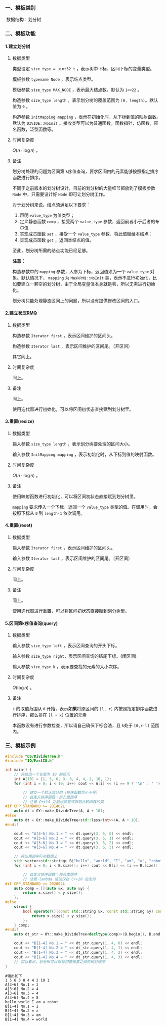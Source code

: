 ### 一、模板类别

​	数据结构：划分树

### 二、模板功能

#### 1.建立划分树

1. 数据类型

   类型设定 `size_type = uint32_t` ，表示树中下标、区间下标的变量类型。

   模板参数 `typename Node` ，表示结点类型。

   模板参数 `size_type MAX_NODE` ，表示最大结点数，默认为 `1<<22` 。

   构造参数 `size_type length` ，表示划分树的覆盖范围为 `[0, length)`。默认值为 `0` 。

   构造参数 `InitMapping mapping` ，表示在初始化时，从下标到值的映射函数。默认为 `DIVIDE::NoInit` 。接收类型可以为普通函数，函数指针，仿函数，匿名函数，泛型函数等。

2. 时间复杂度

   $O(n\cdot \log n)$ 。

3. 备注

   划分树处理的问题为区间第 `k​` 序值查询，要求区间内的元素能够按照指定排序函数进行排序。

   不同于之前版本的划分树设计，目前的划分树的大量细节都放到了模板参数 `Node` 中，只需要设计好 `Node` 即可让划分树工作。

   对于划分树来说，结点须满足以下要求：

   1. 声明 `value_type` 为值类型；
   2. 定义静态函数 `comp` ，接受两个 `value_type` 参数，返回前者小于后者的布尔值
   3. 实现成员函数 `set` ，接受一个 `value_type` 参数，将此值赋给本结点；
   4. 实现成员函数 `get` ，返回本结点的值。

   至此，划分树所需的结点功能已经足够。

   **注意：**

   构造参数中的 `mapping` 参数，入参为下标，返回值须为一个 `value_type` 对象。默认情况下， `mapping` 为 `MaskRMQ::NoInit` 类，表示不进行初始化，比如要建立一颗空的划分树，由于全局变量值本身就是零，所以无需进行初始化。

   划分树只能处理静态区间上的问题，所以没有提供修改区间的入口。

#### 2.建立状压RMQ

1. 数据类型

   构造参数 `Iterator first` ，表示区间维护的区间头。

   构造参数 `Iterator last` ，表示区间维护的区间尾。（开区间）

   其它同上。

2. 时间复杂度

   同上。

3. 备注

   同上。

   使用迭代器进行初始化，可以将区间初状态直接赋到划分树里。

#### 3.重置(resize)

1. 数据类型

   输入参数 `size_type length` ，表示划分树要处理的区间大小。

   输入参数 `InitMapping mapping` ，表示初始化时，从下标到值的映射函数。

2. 时间复杂度

   $O(n\cdot \log n)$ 。

3. 备注

   使用映射函数进行初始化，可以将区间初状态直接赋到划分树里。

    `mapping` 要求传入一个下标，返回一个 `value_type` 类型的值。在调用时，会按照下标从 `0` 到 `length-1` 依次调用。

#### 4.重置(reset)

1. 数据类型

   输入参数 `Iterator first` ，表示区间维护的区间头。

   输入参数 `Iterator last` ，表示区间维护的区间尾。（开区间）

2. 时间复杂度

   同上。

3. 备注

   同上。

   使用迭代器进行重置，可以将区间初状态直接赋到划分树里。

#### 5.区间第k序值查询(query)

1. 数据类型

   输入参数 `size_type left​` ，表示区间查询的开头下标。

   输入参数 `size_type right​`，表示区间查询的结尾下标。(闭区间)

   输入参数 `size_type k` ，表示要查找的元素的大小次序。

2. 时间复杂度

   $O(\log n)$ 。

3. 备注

    `k` 的取值范围从 `0` 开始，表示**如果**将原区间的 `[l, r]` 内按照指定排序函数进行排序，那么排在 `[l + k]` 位置的元素

   本函数没有进行参数检查，所以请自己确保下标合法，且 `k​` 处于 `[0,r-l]` 范围内。

### 三、模板示例

```c++
#include "DS/DivideTree.h"
#include "IO/FastIO.h"

int main() {
    // 先给出一个长度为 10 的区间
    int A[10] = {1, 5, 6, 3, 8, 4, 4, 2, 10, 1};
    for (int i = 0; i < 10; i++) cout << A[i] << (i == 9 ? '\n' : ' ');

        // 建立一个默认划分树（排序函数为小于号）
        // 自定义排序函数：按长度排序
        // 注意 C++14 之前必须显式声明比较函数的类
#if CPP_STANDARD >= 201402L
    auto dt = OY::make_DivideTree(A, A + 10);
#else
    auto dt = OY::make_DivideTree<std::less<int>>(A, A + 10);
#endif

    cout << "A[3~6] No.1 = " << dt.query(3, 6, 0) << endl;
    cout << "A[3~6] No.2 = " << dt.query(3, 6, 1) << endl;
    cout << "A[3~6] No.3 = " << dt.query(3, 6, 2) << endl;
    cout << "A[3~6] No.4 = " << dt.query(3, 6, 3) << endl;

    // 再应用到字符串数组上
    std::vector<std::string> B{"hello", "world", "I", "am", "a", "robot"};
    for (int i = 0; i < B.size(); i++) cout << B[i] << (i == B.size() - 1 ? '\n' : ' ');

        // 自定义排序函数：按长度排序
        // 注意 lambda 语法仅在 C++20 后支持
#if CPP_STANDARD >= 202002L
    auto comp = [](auto &x, auto &y) {
        return x.size() < y.size();
    };
#else
    struct {
        bool operator()(const std::string &x, const std::string &y) const {
            return x.size() < y.size();
        };
    } comp;
#endif
    auto dt_str = OY::make_DivideTree<decltype(comp)>(B.begin(), B.end());

    cout << "B[1~4] No.1 = " << dt_str.query(1, 4, 0) << endl;
    cout << "B[1~4] No.2 = " << dt_str.query(1, 4, 1) << endl;
    cout << "B[1~4] No.3 = " << dt_str.query(1, 4, 2) << endl;
    cout << "B[1~4] No.4 = " << dt_str.query(1, 4, 3) << endl;
    // 可以看出，划分树可以保留相等元素之间的相对顺序
}
```

```
#输出如下
1 5 6 3 8 4 4 2 10 1
A[3~6] No.1 = 3
A[3~6] No.2 = 4
A[3~6] No.3 = 4
A[3~6] No.4 = 8
hello world I am a robot
B[1~4] No.1 = I
B[1~4] No.2 = a
B[1~4] No.3 = am
B[1~4] No.4 = world

```

